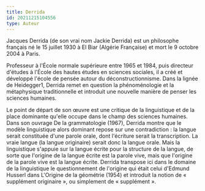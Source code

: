 ```yaml
---
title: Derrida
id: 20211215104556
type: Auteur
---
```


Jacques Derrida (de son vrai nom Jackie Derrida) est un philosophe français né le 15 juillet 1930 à El Biar (Algérie Française) et mort le 9 octobre 2004 à Paris.

Professeur à l'École normale supérieure entre 1965 et 1984, puis directeur d'études à l'École des hautes études en sciences sociales, il a créé et développé l'école de pensée autour du déconstructionnisme. Dans la lignée de Heidegger1, Derrida remet en question la phénoménologie et la métaphysique traditionnelle et introduit une nouvelle manière de penser les sciences humaines.

Le point de départ de son œuvre est une critique de la linguistique et de la place dominante qu'elle occupe dans le champ des sciences humaines. Dans son ouvrage De la grammatologie (1967), Derrida montre que le modèle linguistique alors dominant repose sur une contradiction : la langue serait constituée d'une parole orale, dont l'écriture serait la transcription. La vraie langue (la langue originaire) serait donc la langue orale. Mais la linguistique s'appuie sur la langue écrite pour la structure de la langue, de sorte que l'origine de la langue écrite est la parole vive, mais que l'origine de la parole vive est la langue écrite. Derrida transpose ici dans le domaine de la linguistique le questionnement de l'origine qui était celui d'Edmund Husserl dans L'Origine de la géométrie (1954) et introduit la notion de « supplément originaire », ou simplement de « supplément ».